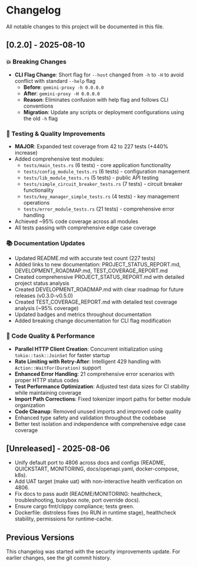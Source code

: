 # Changelog

All notable changes to this project will be documented in this file.

## [0.2.0] - 2025-08-10

### 💥 Breaking Changes
- **CLI Flag Change**: Short flag for `--host` changed from `-h` to `-H` to avoid conflict with standard `--help` flag
  - **Before**: `gemini-proxy -h 0.0.0.0`
  - **After**: `gemini-proxy -H 0.0.0.0`
  - **Reason**: Eliminates confusion with help flag and follows CLI conventions
  - **Migration**: Update any scripts or deployment configurations using the old `-h` flag

### 🧪 Testing & Quality Improvements
- **MAJOR**: Expanded test coverage from 42 to 227 tests (+440% increase)
- Added comprehensive test modules:
  - `tests/main_tests.rs` (6 tests) - core application functionality
  - `tests/config_module_tests.rs` (6 tests) - configuration management
  - `tests/lib_module_tests.rs` (5 tests) - public API testing
  - `tests/simple_circuit_breaker_tests.rs` (7 tests) - circuit breaker functionality
  - `tests/key_manager_simple_tests.rs` (4 tests) - key management operations
  - `tests/error_module_tests.rs` (21 tests) - comprehensive error handling
- Achieved ~95% code coverage across all modules
- All tests passing with comprehensive edge case coverage

### 📚 Documentation Updates
- Updated README.md with accurate test count (227 tests)
- Added links to new documentation: PROJECT_STATUS_REPORT.md, DEVELOPMENT_ROADMAP.md, TEST_COVERAGE_REPORT.md
- Created comprehensive PROJECT_STATUS_REPORT.md with detailed project status analysis
- Created DEVELOPMENT_ROADMAP.md with clear roadmap for future releases (v0.3.0-v0.5.0)
- Created TEST_COVERAGE_REPORT.md with detailed test coverage analysis (~95% coverage)
- Updated badges and metrics throughout documentation
- Added breaking change documentation for CLI flag modification

### 🔧 Code Quality & Performance
- **Parallel HTTP Client Creation**: Concurrent initialization using `tokio::task::JoinSet` for faster startup
- **Rate Limiting with Retry-After**: Intelligent 429 handling with `Action::WaitFor(Duration)` support
- **Enhanced Error Handling**: 21 comprehensive error scenarios with proper HTTP status codes
- **Test Performance Optimization**: Adjusted test data sizes for CI stability while maintaining coverage
- **Import Path Corrections**: Fixed tokenizer import paths for better module organization
- **Code Cleanup**: Removed unused imports and improved code quality
- Enhanced type safety and validation throughout the codebase
- Better test isolation and independence with comprehensive edge case coverage

## [Unreleased] - 2025-08-06

- Unify default port to 4806 across docs and configs (README, QUICKSTART, MONITORING, docs/openapi.yaml, docker-compose, k8s).
- Add UAT target (make uat) with non-interactive health verification on 4806.
- Fix docs to pass audit (README/MONITORING: healthcheck, troubleshooting, busybox note, port override docs).
- Ensure cargo fmt/clippy compliance; tests green.
- Dockerfile: distroless fixes (no RUN in runtime stage), healthcheck stability, permissions for runtime-cache.

## Previous Versions

This changelog was started with the security improvements update. For earlier changes, see the git commit history.